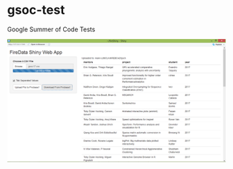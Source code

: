 # gsoc-test
Google Summer of Code Tests

![alt text](https://github.com/benubah/gsoc-test/blob/master/gsocfiredata.png "Firedata Shiny Screenshot")


